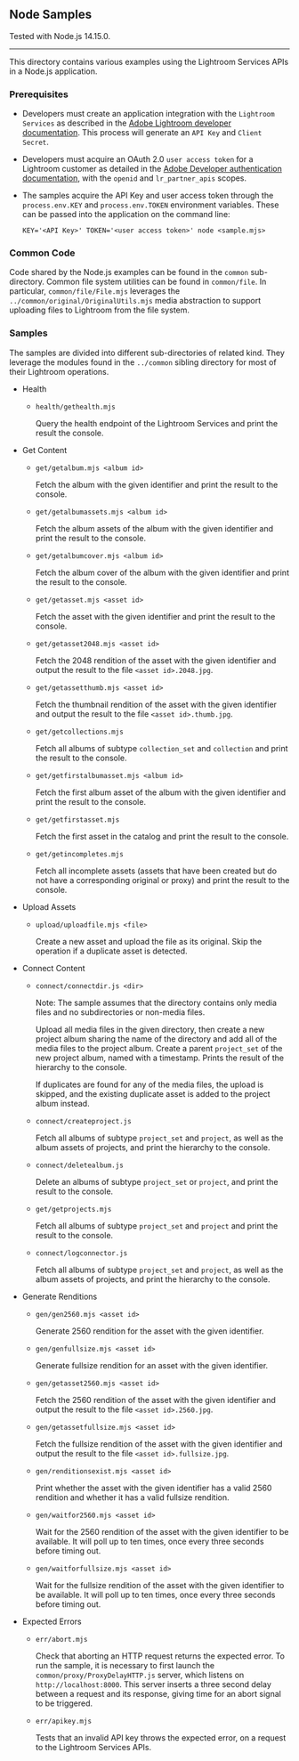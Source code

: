## Node Samples

Tested with Node.js 14.15.0.

---

This directory contains various examples using the Lightroom Services APIs in a Node.js application.

### Prerequisites

* Developers must create an application integration with the `Lightroom Services` as described in the [Adobe Lightroom developer documentation](https://www.adobe.io/apis/creativecloud/lightroom.html). This process will generate an `API Key` and `Client Secret`.

* Developers must acquire an OAuth 2.0 `user access token` for a Lightroom customer as detailed in the [Adobe Developer authentication documentation](https://www.adobe.io/authentication/auth-methods.html#!AdobeDocs/adobeio-auth/master/OAuth/OAuth.md), with the `openid` and `lr_partner_apis` scopes.

* The samples acquire the API Key and user access token through the
`process.env.KEY` and `process.env.TOKEN` environment variables. These can be passed into the application on the command line:

      KEY='<API Key>' TOKEN='<user access token>' node <sample.mjs>

### Common Code

Code shared by the Node.js examples can be found in the `common` sub-directory. Common file system utilities can be found in `common/file`. In particular, `common/file/File.mjs` leverages the `../common/original/OriginalUtils.mjs` media abstraction to support uploading files to Lightroom from the file system.

### Samples

The samples are divided into different sub-directories of related kind. They leverage the modules found in the `../common` sibling directory for most of their Lightroom operations.

* Health

  *     health/gethealth.mjs
    Query the health endpoint of the Lightroom Services and print the result the console.

* Get Content

  *     get/getalbum.mjs <album id>
    Fetch the album with the given identifier and print the result to the console.

  *     get/getalbumassets.mjs <album id>
    Fetch the album assets of the album with the given identifier and print the result to the console.

  *     get/getalbumcover.mjs <album id>
    Fetch the album cover of the album with the given identifier and print the result to the console.

  *     get/getasset.mjs <asset id>
    Fetch the asset with the given identifier and print the result to the console.

  *     get/getasset2048.mjs <asset id>
    Fetch the 2048 rendition of the asset with the given identifier and output the result to the file `<asset id>.2048.jpg`.

  *     get/getassetthumb.mjs <asset id>
    Fetch the thumbnail rendition of the asset with the given identifier and output the result to the file `<asset id>.thumb.jpg`.

  *     get/getcollections.mjs
    Fetch all albums of subtype `collection_set` and `collection` and print the result to the console.

  *     get/getfirstalbumasset.mjs <album id>
    Fetch the first album asset of the album with the given identifier and print the result to the console.

  *     get/getfirstasset.mjs
    Fetch the first asset in the catalog and print the result to the console.

  *     get/getincompletes.mjs
    Fetch all incomplete assets (assets that have been created but do not have a corresponding original or proxy) and print the result to the console.

* Upload Assets

  *     upload/uploadfile.mjs <file>
    Create a new asset and upload the file as its original. Skip the operation if a duplicate asset is detected.

* Connect Content

  *     connect/connectdir.js <dir>
    Note: The sample assumes that the directory contains only media files and no subdirectories or non-media files.

    Upload all media files in the given directory, then create a new project album sharing the name of the directory and add all of the media files to the project album. Create a parent `project_set` of the new project album, named with a timestamp. Prints the result of the hierarchy to the console.

    If duplicates are found for any of the media files, the upload is skipped, and the existing duplicate asset is added to the project album instead.

  *     connect/createproject.js
    Fetch all albums of subtype `project_set` and `project`, as well as the album assets of projects, and print the hierarchy to the console.

  *     connect/deletealbum.js
    Delete an albums of subtype `project_set` or `project`, and print the result to the console.

  *     get/getprojects.mjs
    Fetch all albums of subtype `project_set` and `project` and print the result to the console.

  *     connect/logconnector.js
    Fetch all albums of subtype `project_set` and `project`, as well as the album assets of projects, and print the hierarchy to the console.

* Generate Renditions

  *     gen/gen2560.mjs <asset id>
    Generate 2560 rendition for the asset with the given identifier.

  *     gen/genfullsize.mjs <asset id>
    Generate fullsize rendition for an asset with the given identifier.

  *     gen/getasset2560.mjs <asset id>
    Fetch the 2560 rendition of the asset with the given identifier and output the result to the file `<asset id>.2560.jpg`.

  *     gen/getassetfullsize.mjs <asset id>
    Fetch the fullsize rendition of the asset with the given identifier and output the result to the file `<asset id>.fullsize.jpg`.

  *     gen/renditionsexist.mjs <asset id>
    Print whether the asset with the given identifier has a valid 2560 rendition and whether it has a valid fullsize rendition.

  *     gen/waitfor2560.mjs <asset id>
    Wait for the 2560 rendition of the asset with the given identifier to be available. It will poll up to ten times, once every three seconds before timing out.

  *     gen/waitforfullsize.mjs <asset id>
    Wait for the fullsize rendition of the asset with the given identifier to be available. It will poll up to ten times, once every three seconds before timing out.

* Expected Errors

  *     err/abort.mjs
    Check that aborting an HTTP request returns the expected error. To run the sample, it is necessary to first launch the `common/proxy/ProxyDelayHTTP.js` server, which listens on `http://localhost:8000`. This server inserts a three second delay between a request and its response, giving time for an abort signal to be triggered.

  *     err/apikey.mjs
    Tests that an invalid API key throws the expected error, on a request to the Lightroom Services APIs.
